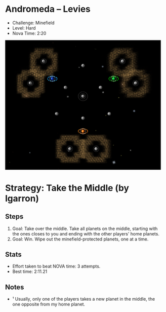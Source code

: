 # Andromeda – Levies

- Challenge: Minefield
- Level: Hard
- Nova Time: 2:20

![Screenshot of Level](levies.png)

# Strategy: Take the Middle (by lgarron)

## Steps

1. Goal: Take over the middle. Take all planets on the middle, starting with the ones closes to you and ending with the other players' home planets.
2. Goal: Win. Wipe out the minefield-protected planets, one at a time.

## Stats

- Effort taken to beat NOVA time: 3 attempts.
- Best time: 2:11.21

## Notes

- ¹ Usually, only one of the players takes a new planet in the middle, the one opposite from my home planet.